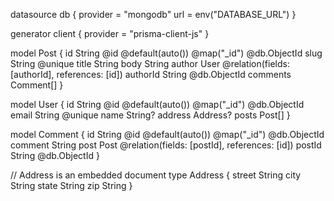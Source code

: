 datasource db {
    provider = "mongodb"
    url      = env("DATABASE_URL")
  }
  
  generator client {
    provider = "prisma-client-js"
  }
  
  model Post {
    id       String    @id @default(auto()) @map("_id") @db.ObjectId
    slug     String    @unique
    title    String
    body     String
    author   User      @relation(fields: [authorId], references: [id])
    authorId String    @db.ObjectId
    comments Comment[]
  }
  
  model User {
    id      String   @id @default(auto()) @map("_id") @db.ObjectId
    email   String   @unique
    name    String?
    address Address?
    posts   Post[]
  }
  
  model Comment {
    id      String @id @default(auto()) @map("_id") @db.ObjectId
    comment String
    post    Post   @relation(fields: [postId], references: [id])
    postId  String @db.ObjectId
  }
  
  // Address is an embedded document
  type Address {
    street String
    city   String
    state  String
    zip    String
  }